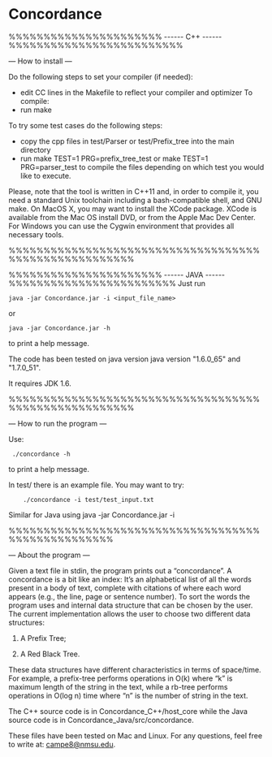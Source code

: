 Concordance
===========
%%%%%%%%%%%%%%%%%%%%%% ------  C++ ------  %%%%%%%%%%%%%%%%%%%%%%%%%

— How to install —

Do the following steps to set your compiler (if needed):
- edit CC lines in the Makefile to reflect your compiler and optimizer
To compile:
- run make

To try some test cases do the following steps:
- copy the cpp files in test/Parser or test/Prefix_tree into the main directory
- run
	make TEST=1 PRG=prefix_tree_test
 or
	make TEST=1 PRG=parser_test
to compile the files depending on which test you would like to execute.

Please, note that the tool is written in C++11 and, in order to compile it, you need a standard Unix toolchain including a bash-compatible shell, and GNU make. 
On MacOS X, you may want to install the XCode package. 
XCode is available from the Mac OS install DVD, or from the Apple Mac Dev Center. 
For Windows you can use the Cygwin environment that provides all necessary tools.

%%%%%%%%%%%%%%%%%%%%%%%%%%%%%%%%%%%%%%%%%%%%%%%%%%%%%%

%%%%%%%%%%%%%%%%%%%%%% ------  JAVA ------  %%%%%%%%%%%%%%%%%%%%%%%%
Just run

	java -jar Concordance.jar -i <input_file_name>
	
or

	java -jar Concordance.jar -h
	
to print a help message.

The code has been tested on java version java version "1.6.0_65" and "1.7.0_51".

It requires JDK 1.6.
	
%%%%%%%%%%%%%%%%%%%%%%%%%%%%%%%%%%%%%%%%%%%%%%%%%%%%%%


— How to run the program —

Use:

	 ./concordance -h 
to print a help message.

In test/ there is an example file. 
You may want to try:

		./concordance -i test/test_input.txt

Similar for Java using java -jar Concordance.jar -i

%%%%%%%%%%%%%%%%%%%%%%%%%%%%%%%%%%%%%%%%%%%%%%%%%%%

— About the program —

Given a text file in stdin, the program prints out a “concordance”.
A concordance is a bit like an index: It’s an alphabetical list of all the words present in a body of text,
complete with citations of where each word appears (e.g., the line, page or sentence number). 
To sort the words the program uses and internal data structure that can be chosen by the user.
The current implementation allows the user to choose two different data structures:

1) A Prefix Tree;

2) A Red Black Tree.

These data structures have different characteristics in terms of space/time.
For example, a prefix-tree performs operations in O(k) where “k” is maximum length of the string in the text, while a rb-tree performs operations in O(log n) time where “n” is the number of string in the text.

The C++ source code is in Concordance_C++/host_core while the Java source code is in Concordance_Java/src/concordance.

These files have been tested on Mac and Linux.
For any questions, feel free to write at: campe8@nmsu.edu.

